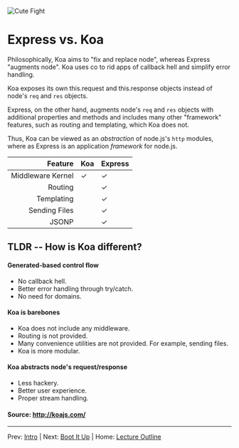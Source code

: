 ![Cute Fight](http://ak-hdl.buzzfed.com/static/2013-10/enhanced/webdr06/14/10/anigif_enhanced-buzz-1726-1381761781-16.gif)
# Express vs. Koa

Philosophically, Koa aims to "fix and replace node", whereas Express "augments node". Koa uses co to rid apps of callback hell and simplify error handling. 

Koa exposes its own this.request and this.response objects instead of node's `req` and `res` objects.

Express, on the other hand, augments node's `req` and `res` objects with additional properties and methods and includes many other "framework" features, such as routing and templating, which Koa does not.

Thus, Koa can be viewed as an *abstraction* of node.js's `http` modules, where as Express is an application *framework* for node.js.

| Feature           | Koa | Express |
|------------------:|-----|---------|
| Middleware Kernel | ✓   | ✓       |
| Routing           |     | ✓       |
| Templating        |     | ✓       |
| Sending Files     |     | ✓       |
| JSONP             |     | ✓       |

## TLDR -- How is Koa different?

#### Generated-based control flow

- No callback hell.
- Better error handling through try/catch.
- No need for domains.

#### Koa is barebones

- Koa does not include any middleware.
- Routing is not provided.
- Many convenience utilities are not provided. For example, sending files.
- Koa is more modular.

#### Koa abstracts node's request/response

- Less hackery.
- Better user experience.
- Proper stream handling.

#### Source: http://koajs.com/
________________________________

Prev: [Intro](./intro.md) | Next: [Boot It Up](./boot-it-up.md) |
Home: [Lecture Outline](../README.md)
